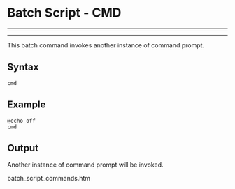 # Batch Script - CMD

---



---

This batch command invokes another instance of command prompt.

## Syntax

```
cmd
```

## Example

```
@echo off 
cmd
```

## Output

Another instance of command prompt will be invoked.

batch\_script\_commands.htm

